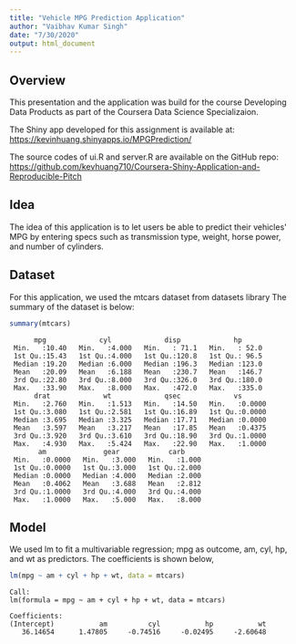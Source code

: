 ```yaml
---
title: "Vehicle MPG Prediction Application"
author: "Vaibhav Kumar Singh"
date: "7/30/2020"
output: html_document
---
```


## **Overview**

This presentation and the application was build for the course Developing Data Products as part of the Coursera Data Science Specializaion.

The Shiny app developed for this assignment is available at: https://kevinhuang.shinyapps.io/MPGPrediction/

The source codes of ui.R and server.R are available on the GitHub repo: https://github.com/kevhuang710/Coursera-Shiny-Application-and-Reproducible-Pitch

## **Idea**

The idea of this application is to let users be able to predict their vehicles' MPG by entering specs such as transmission type, weight, horse power, and number of cylinders.

## **Dataset**

For this application, we used the mtcars dataset from datasets library The summary of the dataset is below:

```R
summary(mtcars)
```


          mpg             cyl             disp             hp       
     Min.   :10.40   Min.   :4.000   Min.   : 71.1   Min.   : 52.0  
     1st Qu.:15.43   1st Qu.:4.000   1st Qu.:120.8   1st Qu.: 96.5  
     Median :19.20   Median :6.000   Median :196.3   Median :123.0  
     Mean   :20.09   Mean   :6.188   Mean   :230.7   Mean   :146.7  
     3rd Qu.:22.80   3rd Qu.:8.000   3rd Qu.:326.0   3rd Qu.:180.0  
     Max.   :33.90   Max.   :8.000   Max.   :472.0   Max.   :335.0  
          drat             wt             qsec             vs        
     Min.   :2.760   Min.   :1.513   Min.   :14.50   Min.   :0.0000  
     1st Qu.:3.080   1st Qu.:2.581   1st Qu.:16.89   1st Qu.:0.0000  
     Median :3.695   Median :3.325   Median :17.71   Median :0.0000  
     Mean   :3.597   Mean   :3.217   Mean   :17.85   Mean   :0.4375  
     3rd Qu.:3.920   3rd Qu.:3.610   3rd Qu.:18.90   3rd Qu.:1.0000  
     Max.   :4.930   Max.   :5.424   Max.   :22.90   Max.   :1.0000  
           am              gear            carb      
     Min.   :0.0000   Min.   :3.000   Min.   :1.000  
     1st Qu.:0.0000   1st Qu.:3.000   1st Qu.:2.000  
     Median :0.0000   Median :4.000   Median :2.000  
     Mean   :0.4062   Mean   :3.688   Mean   :2.812  
     3rd Qu.:1.0000   3rd Qu.:4.000   3rd Qu.:4.000  
     Max.   :1.0000   Max.   :5.000   Max.   :8.000  

## **Model**

We used lm to fit a multivariable regression; mpg as outcome, am, cyl, hp, and wt as predictors. The coefficients is shown below,

```R
lm(mpg ~ am + cyl + hp + wt, data = mtcars)
```


    
    Call:
    lm(formula = mpg ~ am + cyl + hp + wt, data = mtcars)
    
    Coefficients:
    (Intercept)           am          cyl           hp           wt  
       36.14654      1.47805     -0.74516     -0.02495     -2.60648  
    



```R

```
